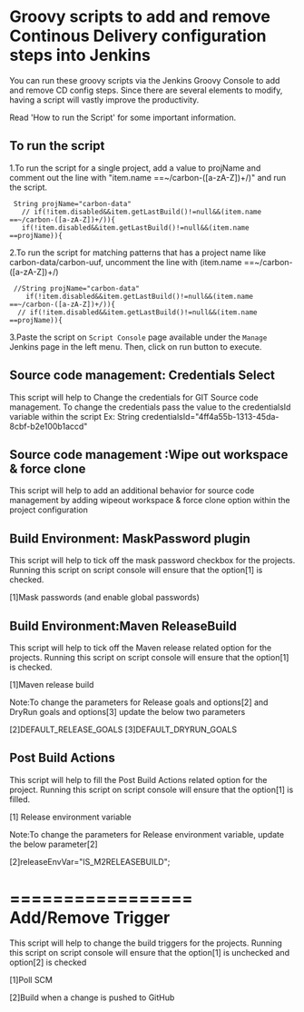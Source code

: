 
# Groovy scripts to add and remove Continous Delivery configuration steps into Jenkins

You can run these groovy scripts via the Jenkins Groovy Console to add and remove CD config steps. 
Since there are several elements to modify, having a script will vastly improve the productivity.

Read 'How to run the Script' for some important information.

## To run the script

1.To run the script for a single project, add a value to projName and comment out the line with "item.name ==~/carbon-([a-zA-Z])+/)" and run the script.

```
 String projName="carbon-data"
   // if(!item.disabled&&item.getLastBuild()!=null&&(item.name ==~/carbon-([a-zA-Z])+/)){
   if(!item.disabled&&item.getLastBuild()!=null&&(item.name ==projName)){
```

2.To run the script for matching patterns that has a project name like carbon-data/carbon-uuf,
uncomment the line with (item.name ==~/carbon-([a-zA-Z])+/)

```
 //String projName="carbon-data"
    if(!item.disabled&&item.getLastBuild()!=null&&(item.name ==~/carbon-([a-zA-Z])+/)){
  // if(!item.disabled&&item.getLastBuild()!=null&&(item.name ==projName)){
```

3.Paste the script on `Script Console` page available under the `Manage` Jenkins page in the left menu.
Then, click on run button to execute.


## Source code management: Credentials Select
This script will help to Change the credentials for GIT Source code management. 
To change the credentials pass the value to the credentialsId variable within the script 
Ex: String credentialsId="4ff4a55b-1313-45da-8cbf-b2e100b1accd"


## Source code management :Wipe out workspace & force clone

This script will help to add an additional behavior for source code management by adding wipeout workspace & force clone option within the project configuration


## Build Environment: MaskPassword plugin

This script will help to tick off the mask password checkbox for the projects. 
Running this script on script console will ensure that the option[1] is checked.

[1]Mask passwords (and enable global passwords)


## Build Environment:Maven ReleaseBuild
This script will help to tick off the Maven release related option for the projects. 
Running this script on script console will ensure that the option[1] is checked. 

[1]Maven release build


Note:To change the parameters for Release goals and options[2] and DryRun goals and options[3] update the below two parameters

[2]DEFAULT_RELEASE_GOALS
[3]DEFAULT_DRYRUN_GOALS

## Post Build Actions
This script will help to fill the Post Build Actions related option for the project. 
Running this script on script console will ensure that the option[1] is filled. 

[1] Release environment variable

Note:To change the parameters for Release environment variable, update the below  parameter[2] 

[2]releaseEnvVar="IS_M2RELEASEBUILD";


=================
Add/Remove Trigger
=================
This script will help to change the build triggers for the projects. Running this script on script console will ensure that the option[1] is unchecked and option[2] is checked

[1]Poll SCM

[2]Build when a change is pushed to GitHub
